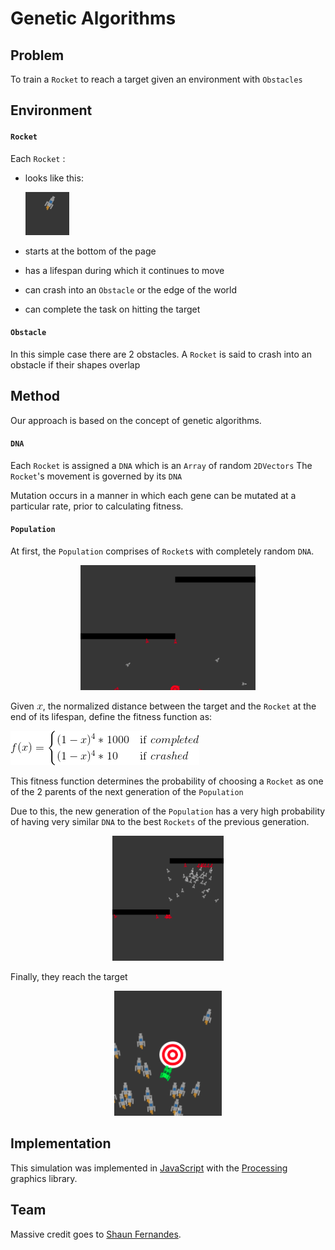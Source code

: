 # Genetic Algorithms

## Problem

To train a `Rocket` to reach a target given an environment with `Obstacles`

## Environment

#### `Rocket`

Each `Rocket` :

- looks like this:

  ![Rocket](assets/rocket.png)

- starts at the bottom of the page
- has a lifespan during which it continues to move
- can crash into an `Obstacle` or the edge of the world
- can complete the task on hitting the target

#### `Obstacle`

In this simple case there are 2 obstacles.
A `Rocket` is said to crash into an obstacle if their shapes overlap

## Method

Our approach is based on the concept of genetic algorithms.

#### `DNA`

Each `Rocket` is assigned a `DNA` which is an `Array` of random `2DVectors`
The `Rocket`'s movement is governed by its `DNA`

Mutation occurs in a manner in which each gene can be mutated at a particular rate, prior to calculating fitness.

#### `Population`

At first, the `Population` comprises of `Rocket`s with completely random `DNA`.

<p align="center"><img src="assets/random.png" height="200"></p>

Given ![Distance](assets/variable.gif), the normalized distance between the target and the `Rocket` at the end of its lifespan, define the fitness function as:

![Fitness](assets/equation.gif)

This fitness function determines the probability of choosing a `Rocket` as one of the 2 parents of the next generation of the `Population`

Due to this, the new generation of the `Population` has a very high probability of having very similar `DNA` to the best `Rockets` of the previous generation.

<p align="center"><img src="assets/better.png" height="200"></p>

Finally, they reach the target

<p align="center"><img src="assets/success.png" height="200"></p>

## Implementation

This simulation was implemented in [JavaScript](https://www.javascript.com/) with the [Processing](https://p5js.org) graphics library.

## Team

Massive credit goes to [Shaun Fernandes](https://github.com/shaunferns26).
